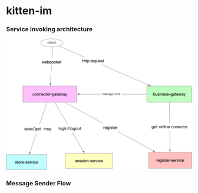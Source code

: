 # kitten-im

### Service invoking architecture

![service invoking architectur](./docs/images/Service-Architecture.png)


### Message Sender Flow
